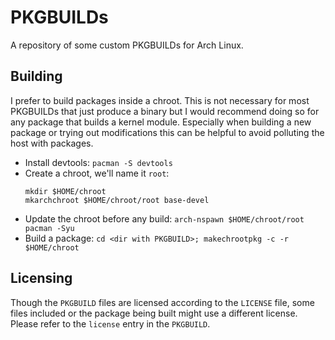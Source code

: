 # PKGBUILDs

A repository of some custom PKGBUILDs for Arch Linux.

## Building

I prefer to build packages inside a chroot. This is not necessary for most
PKGBUILDs that just produce a binary but I would recommend doing so for any
package that builds a kernel module. Especially when building a new package
or trying out modifications this can be helpful to avoid polluting the host
with packages.

* Install devtools: `pacman -S devtools`
* Create a chroot, we'll name it `root`:
  ```
  mkdir $HOME/chroot
  mkarchchroot $HOME/chroot/root base-devel
  ```
* Update the chroot before any build:  `arch-nspawn $HOME/chroot/root pacman -Syu`
* Build a package: `cd <dir with PKGBUILD>; makechrootpkg -c -r $HOME/chroot`

## Licensing

Though the `PKGBUILD` files are licensed according to the `LICENSE` file, some
files included or the package being built might use a different license. Please
refer to the `license` entry in the `PKGBUILD`.
